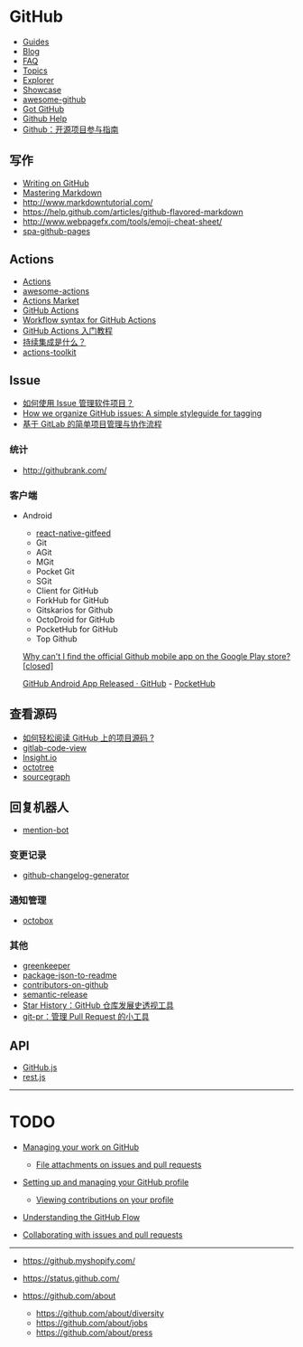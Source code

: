 GitHub
========

- [Guides](https://guides.github.com/)
- [Blog](https://github.com/blog)
- [FAQ](https://help.github.com/)
- [Topics](https://github.com/topics)
- [Explorer](https://github.com/explore)
- [Showcase](https://github.com/showcases)
- [awesome-github](https://github.com/AntBranch/)
- [Got GitHub](https://github.com/gotgit/gotgithub)
- [Github Help](https://github.com/waylau/github-help)
- [Github：开源项目参与指南](https://opensource.guide)

## 写作

- [Writing on GitHub](https://help.github.com/categories/writing-on-github/)
- [Mastering Markdown](https://guides.github.com/features/mastering-markdown/)
- http://www.markdowntutorial.com/
- https://help.github.com/articles/github-flavored-markdown
- http://www.webpagefx.com/tools/emoji-cheat-sheet/
- [spa-github-pages](https://github.com/rafrex/spa-github-pages)

## Actions

- [Actions](https://github.com/features/actions)
- [awesome-actions](https://github.com/sdras/awesome-actions)
- [Actions Market](https://github.com/marketplace?type=actions)
- [GitHub Actions](https://github.com/actions)
- [Workflow syntax for GitHub Actions](https://help.github.com/en/articles/workflow-syntax-for-github-actions)
- [GitHub Actions 入门教程](http://www.ruanyifeng.com/blog/2019/09/getting-started-with-github-actions.html)
- [持续集成是什么？](http://www.ruanyifeng.com/blog/2015/09/continuous-integration.html)
- [actions-toolkit](https://github.com/JasonEtco/actions-toolkit)

## Issue

- [如何使用 Issue 管理软件项目？](http://www.ruanyifeng.com/blog/2017/08/issue.html)
- [How we organize GitHub issues: A simple styleguide for tagging](https://robinpowered.com/blog/best-practice-system-for-organizing-and-tagging-github-issues/)
- [基于 GitLab 的简单项目管理与协作流程](http://www.zlovezl.cn/articles/project-manage-with-gitlab/)

### 统计

- http://githubrank.com/

### 客户端

- Android

    - [react-native-gitfeed](https://github.com/xiekw2010/react-native-gitfeed)
    - Git
    - AGit
    - MGit
    - Pocket Git
    - SGit
    - Client for GitHub
    - ForkHub for GitHub
    - Gitskarios for Github
    - OctoDroid for GitHub
    - PocketHub for GitHub
    - Top Github

    [Why can't I find the official Github mobile app on the Google Play store? [closed]](http://stackoverflow.com/questions/29623018/why-cant-i-find-the-official-github-mobile-app-on-the-google-play-store)

    [GitHub Android App Released · GitHub](https://github.com/blog/1187-github-android-app-released) - [PocketHub](https://github.com/pockethub/PocketHub)

## 查看源码

- [如何轻松阅读 GitHub 上的项目源码 ?](https://www.zhihu.com/question/27821340/answer/393318616)
- [gitlab-code-view](https://chrome.google.com/webstore/detail/gitlab-code-view/gglalfcdiahpedikbmegmmkmpmajnpjj)
- [Insight.io](https://chrome.google.com/webstore/detail/insightio-for-github/pmhfgjjhhomfplgmbalncpcohgeijonh)
- [octotree](https://github.com/buunguyen/octotree)
- [sourcegraph](https://about.sourcegraph.com/)

## 回复机器人

- [mention-bot](https://github.com/facebook/mention-bot)

### 变更记录

- [github-changelog-generator](https://github.com/skywinder/github-changelog-generator)

### 通知管理

- [octobox](https://github.com/octobox/octobox)

### 其他

- [greenkeeper](https://github.com/greenkeeperio/greenkeeper)
- [package-json-to-readme](https://github.com/zeke/package-json-to-readme)
- [contributors-on-github](https://github.com/hzoo/contributors-on-github)
- [semantic-release](https://github.com/semantic-release/semantic-release)
- [Star History：GitHub 仓库发展史透视工具](http://www.timqian.com/star-history/)
- [git-pr：管理 Pull Request 的小工具](http://www.feweekly.com/trackers/open/06a4f3b8794c0593710324f2ac565d50)


## API

- [GitHub.js](https://github.com/github-tools/github)
- [rest.js](https://github.com/octokit/rest.js)

---

# TODO
- [Managing your work on GitHub](https://help.github.com/categories/managing-your-work-on-github/)

    - [File attachments on issues and pull requests](https://help.github.com/articles/file-attachments-on-issues-and-pull-requests/)

- [Setting up and managing your GitHub profile ](https://help.github.com/categories/setting-up-and-managing-your-github-profile)
    
    - [Viewing contributions on your profile](https://help.github.com/articles/viewing-contributions-on-your-profile/)

- [Understanding the GitHub Flow](https://guides.github.com/introduction/flow/)
- [Collaborating with issues and pull requests](https://help.github.com/articles/about-pull-requests/)

---

- https://github.myshopify.com/
- https://status.github.com/
- https://github.com/about

    - https://github.com/about/diversity
    - https://github.com/about/jobs
    - https://github.com/about/press

